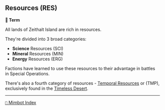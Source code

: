 ## Resources (RES)

**📑 Term**

All lands of Zeithalt Island are rich in resources.

They're divided into 3 broad categories:
- **Science** Resources (SCI)
- **Mineral** Resources (MIN)
- **Energy** Resources (ERG)

Factions have learned to use these resources to their advantage in battles in Special Operations.

There's also a fourth category of resources - [Temporal Resources](<https://zeithalt.github.io/r/temporal_resources.html>) or (TMP), exclusively found in the [Timeless Desert](<https://zeithalt.github.io/r/timeless_desert.html>).
<!---
keywords: sci, min, erg, tmp, science, mineral, energy, temporal
aliases: Science Resources, Mineral Resources, Energy Resources
-->
----------
[`📑` Mimbot Index](</index.md#74f0>)